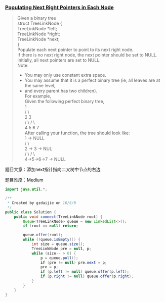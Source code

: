 ### [Populating Next Right Pointers in Each Node](https://leetcode.com/problems/populating-next-right-pointers-in-each-node/)

> Given a binary tree <br/>
>     struct TreeLinkNode { <br/>
>       TreeLinkNode *left; <br/>
>       TreeLinkNode *right; <br/>
>       TreeLinkNode *next; <br/>
>     } <br/>
> Populate each next pointer to point to its next right node.  <br/>
> If there is no next right node, the next pointer should be set to NULL. <br/>
> Initially, all next pointers are set to NULL. <br/>
> Note: <br/>
> * You may only use constant extra space. <br/>
> * You may assume that it is a perfect binary tree (ie, all leaves are at the same level,  <br/>
> * and every parent has two children). <br/>
> For example, <br/>
> Given the following perfect binary tree, <br/>
>          1 <br/>
>        /  \ <br/>
>       2    3 <br/>
>      / \  / \ <br/>
>     4  5  6  7 <br/>
> After calling your function, the tree should look like: <br/>
>          1 -> NULL <br/>
>        /  \   <br/>
>       2 -> 3 -> NUL <br/>
>      / \  / \ <br/>
>     4->5->6->7 -> NULL

题目大意：添加next指针指向二叉树中节点的右边

题目难度：Medium

```java
import java.util.*;

/**
 * Created by gzdaijie on 16/6/9
 */
public class Solution {
    public void connect(TreeLinkNode root) {
        Queue<TreeLinkNode> queue = new LinkedList<>();
        if (root == null) return;

        queue.offer(root);
        while (!queue.isEmpty()) {
            int size = queue.size();
            TreeLinkNode pre = null, p;
            while (size-- > 0) {
                p = queue.poll();
                if (pre != null) pre.next = p;
                pre = p;
                if (p.left != null) queue.offer(p.left);
                if (p.right != null) queue.offer(p.right);
            }
        }
    }
}
```